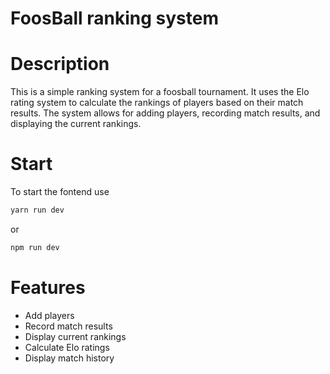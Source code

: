 # FoosBall ranking system

# Description
This is a simple ranking system for a foosball tournament. It uses the Elo rating system to calculate the rankings of players based on their match results. The system allows for adding players, recording match results, and displaying the current rankings.


# Start
To start the fontend use 
```bash
yarn run dev
```
or
```bash
npm run dev
```

# Features
- Add players
- Record match results
- Display current rankings
- Calculate Elo ratings
- Display match history

